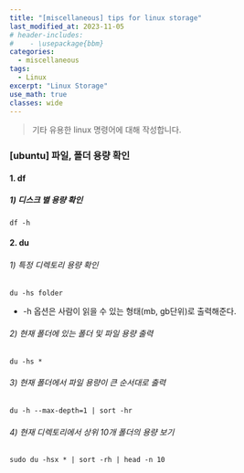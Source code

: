 ```yaml
---
title: "[miscellaneous] tips for linux storage"
last_modified_at: 2023-11-05
# header-includes:
#    - \usepackage{bbm}
categories:
  - miscellaneous
tags:
  - Linux
excerpt: "Linux Storage"
use_math: true
classes: wide
---
```


> 기타 유용한 linux 명령어에 대해 작성합니다.

### [ubuntu] 파일, 폴더 용량 확인

#### 1. df
##### 1) 디스크 별 용량 확인
`df -h`

#### 2. du
###### 1) 특정 디렉토리 용량 확인
`du -hs folder`
* -h 옵션은 사람이 읽을 수 있는 형태(mb, gb단위)로 출력해준다.

###### 2) 현재 폴더에 있는 폴더 및 파일 용량 출력
`du -hs *`

###### 3) 현재 폴더에서 파일 용량이 큰 순서대로 출력
`du -h --max-depth=1 | sort -hr`

###### 4) 현재 디렉토리에서 상위 10개 폴더의 용량 보기
`sudo du -hsx * | sort -rh | head -n 10`
